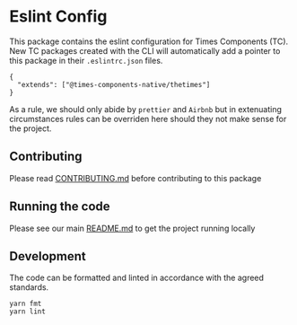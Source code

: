 # Eslint Config

This package contains the eslint configuration for Times Components (TC). New TC
packages created with the CLI will automatically add a pointer to this package
in their `.eslintrc.json` files.

```
{
  "extends": ["@times-components-native/thetimes"]
}
```

As a rule, we should only abide by `prettier` and `Airbnb` but in extenuating
circumstances rules can be overriden here should they not make sense for the
project.

## Contributing

Please read [CONTRIBUTING.md](./CONTRIBUTING.md) before contributing to this
package

## Running the code

Please see our main [README.md](../README.md) to get the project running locally

## Development

The code can be formatted and linted in accordance with the agreed standards.

```
yarn fmt
yarn lint
```
